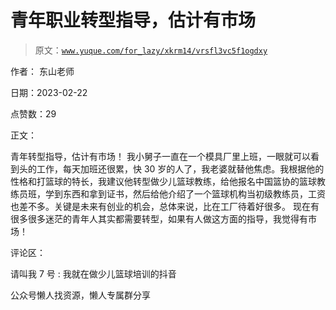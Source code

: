 # 青年职业转型指导，估计有市场

> 原文：[`www.yuque.com/for_lazy/xkrm14/vrsfl3vc5f1ogdxy`](https://www.yuque.com/for_lazy/xkrm14/vrsfl3vc5f1ogdxy)



作者： 东山老师



日期：2023-02-22



点赞数：29

<ne-card data-card-name="hr" data-card-type="block" id="AidID" data-event-boundary="card">

正文：



青年转型指导，估计有市场！ 我小舅子一直在一个模具厂里上班，一眼就可以看到头的工作，每天加班还很累，快 30 岁的人了，我老婆就替他焦虑。我根据他的性格和打篮球的特长，我建议他转型做少儿篮球教练，给他报名中国篮协的篮球教练员班，学到东西和拿到证书，然后给他介绍了一个篮球机构当初级教练员，工资也差不多。关键是未来有创业的机会，总体来说，比在工厂待着好很多。 现在有很多很多迷茫的青年人其实都需要转型，如果有人做这方面的指导，我觉得有市场！

<ne-card data-card-name="hr" data-card-type="block" id="KrdIG" data-event-boundary="card">

评论区：



请叫我 7 号 : 我就在做少儿篮球培训的抖音

<ne-card data-card-name="hr" data-card-type="block" id="jfmeU" data-event-boundary="card">

公众号懒人找资源，懒人专属群分享

</ne-card></ne-card></ne-card>